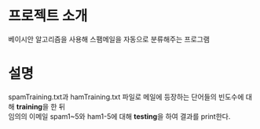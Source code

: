 # 프로젝트 소개
  베이시안 알고리즘을 사용해 스팸메일을 자동으로 분류해주는 프로그램 
  
# 설명
  spamTraining.txt과 hamTraining.txt 파일로 메일에 등장하는 단어들의 빈도수에 대해 **training**을 한 뒤  
  임의의 이메일 spam1~5와 ham1-5에 대해 **testing**을 하여 결과를 print한다.
